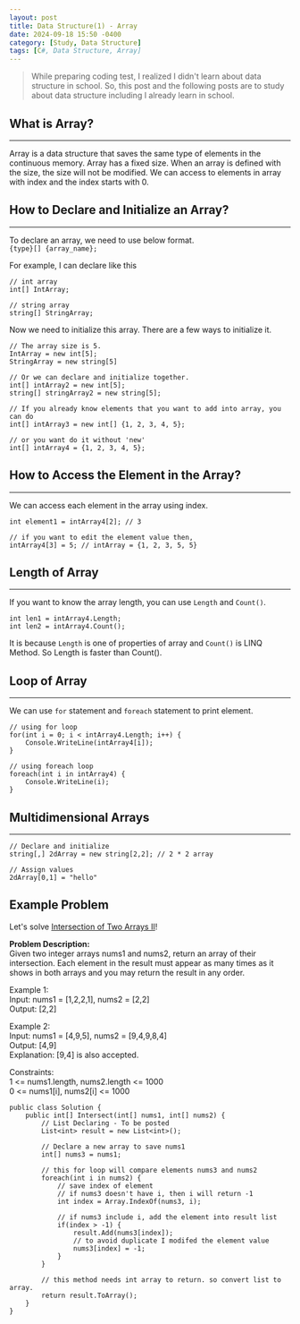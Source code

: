 ```yaml
---
layout: post
title: Data Structure(1) - Array
date: 2024-09-18 15:50 -0400
category: [Study, Data Structure]
tags: [C#, Data Structure, Array]
---
```


> While preparing coding test, I realized I didn't learn about data structure in school.
> So, this post and the following posts are to study about data structure including I already learn in school.

## What is Array?
---
Array is a data structure that saves the same type of elements in the continuous memory. Array has a fixed size.
When an array is defined with the size, the size will not be modified. We can access to elements in array with index and the index starts with 0.

## How to Declare and Initialize an Array?
---
To declare an array, we need to use below format.   
`{type}[] {array_name};`

For example, I can declare like this
```shell
// int array
int[] IntArray;

// string array
string[] StringArray;
```

Now we need to initialize this array. There are a few ways to initialize it.
```shell
// The array size is 5.
IntArray = new int[5];
StringArray = new string[5]

// Or we can declare and initialize together.
int[] intArray2 = new int[5];
string[] stringArray2 = new string[5];

// If you already know elements that you want to add into array, you can do
int[] intArray3 = new int[] {1, 2, 3, 4, 5};

// or you want do it without 'new'
int[] intArray4 = {1, 2, 3, 4, 5};
```

## How to Access the Element in the Array?
---
We can access each element in the array using index.
```shell
int element1 = intArray4[2]; // 3

// if you want to edit the element value then,
intArray4[3] = 5; // intArray = {1, 2, 3, 5, 5}
```

## Length of Array
---
If you want to know the array length, you can use `Length` and `Count()`.
```shell
int len1 = intArray4.Length;
int len2 = intArray4.Count();
```
It is because `Length` is one of properties of array and `Count()` is LINQ Method. So Length is faster than Count().

## Loop of Array
---
We can use `for` statement and `foreach` statement to print element.
```shell
// using for loop
for(int i = 0; i < intArray4.Length; i++) {
    Console.WriteLine(intArray4[i]);
}

// using foreach loop
foreach(int i in intArray4) {
    Console.WriteLine(i);
}
```

## Multidimensional Arrays
---
```shell
// Declare and initialize
string[,] 2dArray = new string[2,2]; // 2 * 2 array

// Assign values
2dArray[0,1] = "hello"
```

## Example Problem
Let's solve [Intersection of Two Arrays II](https://leetcode.com/problems/intersection-of-two-arrays-ii/)!

**Problem Description:**   
Given two integer arrays nums1 and nums2, return an array of their intersection. Each element in the result must appear as many times as it shows in both arrays and you may return the result in any order.

Example 1:   
Input: nums1 = [1,2,2,1], nums2 = [2,2]   
Output: [2,2]

Example 2:   
Input: nums1 = [4,9,5], nums2 = [9,4,9,8,4]   
Output: [4,9]   
Explanation: [9,4] is also accepted.
 
Constraints:   
1 <= nums1.length, nums2.length <= 1000   
0 <= nums1[i], nums2[i] <= 1000


```shell
public class Solution {
    public int[] Intersect(int[] nums1, int[] nums2) {
        // List Declaring - To be posted
        List<int> result = new List<int>();

        // Declare a new array to save nums1
        int[] nums3 = nums1;
        
        // this for loop will compare elements nums3 and nums2
        foreach(int i in nums2) {
            // save index of element
            // if nums3 doesn't have i, then i will return -1
            int index = Array.IndexOf(nums3, i);

            // if nums3 include i, add the element into result list
            if(index > -1) {
                result.Add(nums3[index]);
                // to avoid duplicate I modifed the element value
                nums3[index] = -1;
            }
        }
        
        // this method needs int array to return. so convert list to array.
        return result.ToArray();
    }
}
```